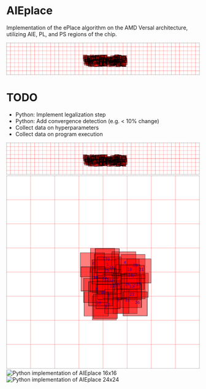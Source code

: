 # AIEplace
Implementation of the ePlace algorithm on the AMD Versal architecture, utilizing AIE, PL, and PS regions of the chip.

![Python implementation of AIEplace 8x48](images/AIEplace_8x48.gif)

# TODO
* Python: Implement legalization step
* Python: Add convergence detection (e.g. < 10% change)
* Collect data on hyperparameters
* Collect data on program execution

![Python implementation of AIEplace 8x48](images/AIEplace_8x48.gif)
![Python implementation of AIEplace 8x8](images/AIEplace_8x8.gif)
![Python implementation of AIEplace 16x16](images/AIEplace_16x16.gif)
![Python implementation of AIEplace 24x24](images/AIEplace_24x24.gif)
